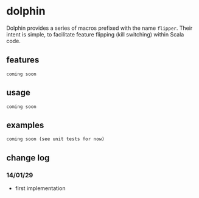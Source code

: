 # dolphin

Dolphin provides a series of macros prefixed with the name `flipper`. Their intent is simple, to facilitate feature
flipping (kill switching) within Scala code.

## features

    coming soon

## usage

    coming soon

## examples

    coming soon (see unit tests for now)

## change log

### 14/01/29

* first implementation
